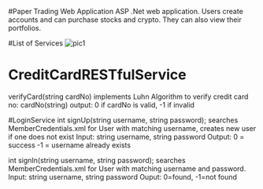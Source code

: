 #Paper Trading Web Application
ASP .Net web application. Users create accounts and can purchase stocks and crypto. They can also view their portfolios.

#List of Services
![pic1](https://github.com/benwallace5/CSE412Project/blob/main/COVID-19%20Database%20Photos/Picture1.png)

# CreditCardRESTfulService
verifyCard(string cardNo)  implements Luhn Algorithm to verify credit card no: cardNo(string) output: 0 if cardNo is valid, -1 if invalid

#LoginService
int signUp(string username, string password);
searches MemberCredentials.xml for User with matching username, creates new user if one does not exist
Input: string username, string password
Output:
0 = success
-1 = username already exists

int signIn(string username, string password); 
searches MemberCredentials.xml for User with matching username and password. Input: string username, string password Ouput: 0=found, -1=not found

